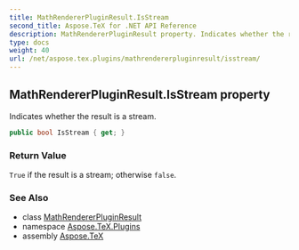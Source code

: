 ```yaml
---
title: MathRendererPluginResult.IsStream
second_title: Aspose.TeX for .NET API Reference
description: MathRendererPluginResult property. Indicates whether the result is a stream
type: docs
weight: 40
url: /net/aspose.tex.plugins/mathrendererpluginresult/isstream/
---
```

## MathRendererPluginResult.IsStream property

Indicates whether the result is a stream.

```csharp
public bool IsStream { get; }
```

### Return Value

`True` if the result is a stream; otherwise `false`.

### See Also

* class [MathRendererPluginResult](../)
* namespace [Aspose.TeX.Plugins](../../mathrendererpluginresult/)
* assembly [Aspose.TeX](../../../)



